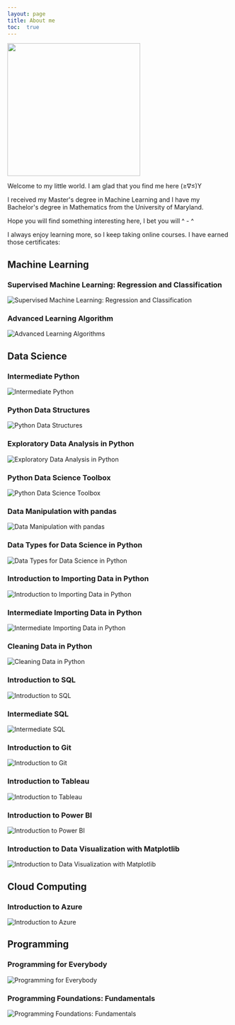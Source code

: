 ```yaml
---
layout: page
title: About me
toc:  true
---
```


<!-- Global site tag (gtag.js) - Google Analytics -->
<script async src="https://www.googletagmanager.com/gtag/js?id=G-TG0XJZG53F"></script>
<script>
    window.dataLayer = window.dataLayer || [];
    function gtag(){dataLayer.push(arguments);}
    gtag('js', new Date());

    gtag('config', 'G-TG0XJZG53F');
</script>


<img src="{{ '/pics/IMG_0621.jpg' | relative_url }}" width="300px">

Welcome to my little world.  I am glad that you find me here (≥∇≤)Y

I received my Master's degree in Machine Learning and I have my Bachelor's degree in Mathematics from the University of Maryland.


Hope you will find something interesting here, I bet you will ^ - ^

I always enjoy learning more, so I keep taking online courses. I have earned those certificates:

## Machine Learning

### Supervised Machine Learning: Regression and Classification
![Supervised Machine Learning: Regression and Classification](https://joy3luo.github.io/pics/certificates/Supervised_Machine_Learning_Regression.png)

### Advanced Learning Algorithm
![Advanced Learning Algorithms](https://joy3luo.github.io/pics/certificates/Advanced_Learning_Algorithms.png)

## Data Science

### Intermediate Python
![Intermediate Python](https://joy3luo.github.io/pics/certificates/Intermediate_Python.png)

### Python Data Structures
![Python Data Structures](https://joy3luo.github.io/pics/certificates/Python_Data_Structures.png)

### Exploratory Data Analysis in Python
![Exploratory Data Analysis in Python](https://joy3luo.github.io/pics/certificates/Exploratory_Data_Analysis_in_Python.png)

### Python Data Science Toolbox
![Python Data Science Toolbox](https://joy3luo.github.io/pics/certificates/Data_Toolbox.png)

### Data Manipulation with pandas
![Data Manipulation with pandas](https://joy3luo.github.io/pics/certificates/Data_Manipulation_with_pandas.png)

### Data Types for Data Science in Python
![Data Types for Data Science in Python](https://joy3luo.github.io/pics/certificates/Data_Types.png)

### Introduction to Importing Data in Python
![Introduction to Importing Data in Python](https://joy3luo.github.io/pics/certificates/Importing_Data.png)

### Intermediate Importing Data in Python
![Intermediate Importing Data in Python](https://joy3luo.github.io/pics/certificates/Intermediate_Importing_Data_in_Python.png)

### Cleaning Data in Python
![Cleaning Data in Python](https://joy3luo.github.io/pics/certificates/Cleaning_Data_in_Python.png)

### Introduction to SQL
![Introduction to SQL](https://joy3luo.github.io/pics/certificates/Introduction_to_SQL.png)

### Intermediate SQL
![Intermediate SQL](https://joy3luo.github.io/pics/certificates/Intermediate_SQL.png)

### Introduction to Git
![Introduction to Git](https://joy3luo.github.io/pics/certificates/Introduction_to_Git.png)

### Introduction to Tableau
![Introduction to Tableau](https://joy3luo.github.io/pics/certificates/Introduction_to_Tableau.png)

### Introduction to Power BI
![Introduction to Power BI](https://joy3luo.github.io/pics/certificates/Introduction_to_Power_BI.png)

### Introduction to Data Visualization with Matplotlib
![Introduction to Data Visualization with Matplotlib](https://joy3luo.github.io/pics/certificates/Introduction_to_Data_Visualization_with_Matplotlib.png)

## Cloud Computing
### Introduction to Azure
![Introduction to Azure](https://joy3luo.github.io/pics/certificates/Introduction_to_Azure.png)

## Programming
### Programming for Everybody
![Programming for Everybody](https://joy3luo.github.io/pics/certificates/Programming_for_Everybody.png)

### Programming Foundations: Fundamentals
![Programming Foundations: Fundamentals](https://joy3luo.github.io/pics/certificates/Programming_Foundations.png)
